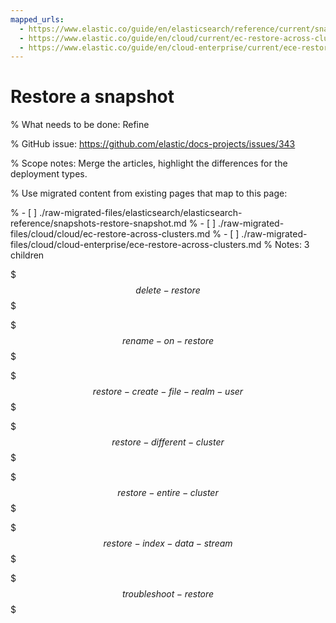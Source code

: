 ```yaml
---
mapped_urls:
  - https://www.elastic.co/guide/en/elasticsearch/reference/current/snapshots-restore-snapshot.html
  - https://www.elastic.co/guide/en/cloud/current/ec-restore-across-clusters.html
  - https://www.elastic.co/guide/en/cloud-enterprise/current/ece-restore-across-clusters.html
---
```


# Restore a snapshot

% What needs to be done: Refine

% GitHub issue: https://github.com/elastic/docs-projects/issues/343

% Scope notes: Merge the articles, highlight the differences for the deployment types.

% Use migrated content from existing pages that map to this page:

% - [ ] ./raw-migrated-files/elasticsearch/elasticsearch-reference/snapshots-restore-snapshot.md
% - [ ] ./raw-migrated-files/cloud/cloud/ec-restore-across-clusters.md
% - [ ] ./raw-migrated-files/cloud/cloud-enterprise/ece-restore-across-clusters.md
%      Notes: 3 children

$$$delete-restore$$$

$$$rename-on-restore$$$

$$$restore-create-file-realm-user$$$

$$$restore-different-cluster$$$

$$$restore-entire-cluster$$$

$$$restore-index-data-stream$$$

$$$troubleshoot-restore$$$